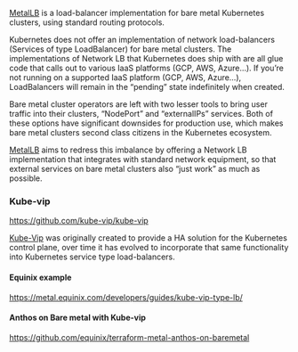 
[MetalLB](https://metallb.universe.tf/) is a load-balancer implementation for bare metal Kubernetes clusters, using standard routing protocols.

Kubernetes does not offer an implementation of network load-balancers (Services of type LoadBalancer) for bare metal clusters. The implementations of Network LB that Kubernetes does ship with are all glue code that calls out to various IaaS platforms (GCP, AWS, Azure…). If you’re not running on a supported IaaS platform (GCP, AWS, Azure…), LoadBalancers will remain in the “pending” state indefinitely when created.

Bare metal cluster operators are left with two lesser tools to bring user traffic into their clusters, “NodePort” and “externalIPs” services. Both of these options have significant downsides for production use, which makes bare metal clusters second class citizens in the Kubernetes ecosystem.

[MetalLB](https://metallb.universe.tf/) aims to redress this imbalance by offering a Network LB implementation that integrates with standard network equipment, so that external services on bare metal clusters also “just work” as much as possible.


### Kube-vip

https://github.com/kube-vip/kube-vip


[Kube-Vip](https://kube-vip.io) was originally created to provide a HA solution for the Kubernetes control plane, over time it has evolved to incorporate that same functionality into Kubernetes service type load-balancers.


#### Equinix example

https://metal.equinix.com/developers/guides/kube-vip-type-lb/


#### Anthos on Bare metal with Kube-vip

https://github.com/equinix/terraform-metal-anthos-on-baremetal
